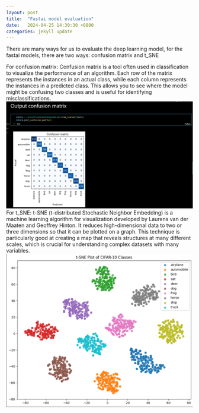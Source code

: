 ```yaml
---
layout: post
title:  "Fastai model evaluation"
date:   2024-04-25 14:30:30 +0800
categories: jekyll update
---
```

There are many ways for us to evaluate the deep learning model, for the fastai models, there are two ways: confusion matrix and t_SNE

For confusion matrix:
Confusion matrix is a tool often used in classification to visualize the performance of an algorithm. Each row of the matrix represents the instances in an actual class, while each column represents the instances in a predicted class. This allows you to see where the model might be confusing two classes and is useful for identifying misclassifications.
![Image of confusion matrix](images/confusion_matrix.png)
For t_SNE:
t-SNE (t-distributed Stochastic Neighbor Embedding) is a machine learning algorithm for visualization developed by Laurens van der Maaten and Geoffrey Hinton. It reduces high-dimensional data to two or three dimensions so that it can be plotted on a graph. This technique is particularly good at creating a map that reveals structures at many different scales, which is crucial for understanding complex datasets with many variables.
![Image of confusion matrix](images/t_SNE.png)
